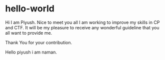 # hello-world
Hi I am Piyush.
Nice to meet you all I am working to improve my skills in CP and CTF.
It will be my pleasure to receive any wonderful guideline that you all want to provide me.

Thank You for your contribution.
 

 Hello piyush i am naman.
